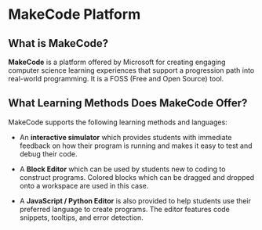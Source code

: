 # MakeCode Platform

## What is MakeCode?

**MakeCode** is a platform offered by Microsoft for creating engaging computer science learning experiences that support a progression path into real-world programming. It is a FOSS (Free and Open Source) tool.

## What Learning Methods Does MakeCode Offer?

MakeCode supports the following learning methods and languages:

- An **interactive simulator** which provides students with immediate feedback on how their program is running and makes it easy to test and debug their code.

- A **Block Editor** which can be used by students new to coding to construct programs. Colored blocks which can be dragged and dropped onto a workspace are used in this case.

- A **JavaScript / Python Editor** is also provided to help students use their preferred language to create programs. The editor features code snippets, tooltips, and error detection.
